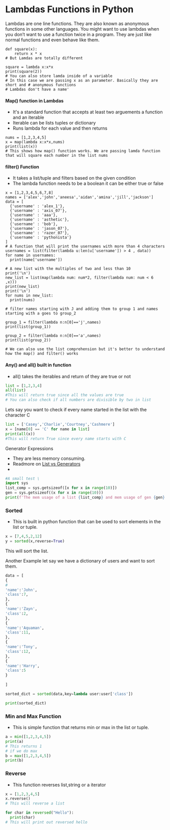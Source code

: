 # Lambdas Functions in Python
Lambdas are one line functions. They are also known as anonymous functions in some other languages. You might want to use lambdas when you don’t want to use a function twice in a program. They are just like normal functions and even behave like them.

```python3
def square(x):
    return x * x
# But Lamdas are totally different

square = lambda x:x*x
print(square(2))
# You can also store lamda inside of a variable
# In this case we are passing x as an parameter. Basically they are short and # anonymous functions
# Lambdas don't have a name'
```

#### Map() function in Lambdas
* It's a standard function that accepts at least two arguements a function and an iterable
* Iterable can be lists tuples or dictionary
* Runs lambda for each value and then returns
```python3
nums = [1,2,3,4,5]
x = map(lambda x:x*x,nums)
print(list(x))
# This shows how map() function works. We are passing lamda function that will square each number in the list nums
```

#### filter() Function
* It takes a list/tuple and filters based on the given condition
* The lambda function needs to be a boolean it can be either true or false
```python3
x = [1,2,3,4,5,6,7,8]
names = ['alex','john','aneesa','aidan','amina','jill','jackson']
data = [
  {'username' : 'alex_1'},
  {'username' : 'axis_07'},
  {'username' : 'aaa'},
  {'username' : 'asthetic'},
  {'username' : 'bob'},
  {'username' : 'jason_07'},
  {'username' : 'razer_07'},
  {'username' : 'pythonista'}
]
# A function that will print the usernames with more than 4 characters
usernames = list(filter(lambda u:len(u['username']) > 4 , data))
for name in usernames:
  print(name['username'])

# A new list with the multiples of two and less than 10
print('\n')
new_list = list(map(lambda num: num*2, filter(lambda num: num < 6   ,x)))
print(new_list)
print('\n')
for nums in new_list:
  print(nums)

# filter names starting with J and adding them to group 1 and names starting with a goes to group_2

group_1 = filter(lambda n:n[0]=='j',names)
print(list(group_1))

group_2 = filter(lambda n:n[0]=='a',names)
print(list(group_2))

# We can also use the list comprehension but it's better to understand how the map() and filter() works
```

#### Any() and all() built in function
* all() takes the iterables and return of they are true or not
```python
list = [1,2,3,4]
all(list)
#This will return true since all the values are true
# You can also check if all numbers are divisible by two in list
```

Lets say you want to check if every name started in the list with the character C

```python
list = ['Casey','Charlie','Courtney','Cashmere']
x = [name[0] == 'C' for name in list]
print(all(x))
#This will return True since every name starts with C
```

Generator Expressions
- They are less memory consuming.
- Readmore on [List vs Generators](https://stackoverflow.com/questions/47789/generator-expressions-vs-list-comprehension)
- 
```python
#A small test \
import sys
list_comp = sys.getsizeof([x for x in range(10)])
gen = sys.getsizeof((x for x in range(10)))
print(f'The mem usage of a list {list_comp} and mem usage of gen {gen}')
```

### Sorted
- This is built in python function that can be used to sort elements in the list or tuple.

```python
x = [7,4,5,2,12]
y = sorted(x,reverse=True)
```
This will sort the list.

Another Example let say we have a dictionary of users and want to sort them.

```python
data = [
{
#
'name':'John',
'class':7,
},
{
'name':'Zayn',
'class':2,
},
{
'name':'Aquaman',
'class':11,
},
{
'name':'Tony',
'class':12,
},
{
'name':'Harry',
'class':5
}
  
]

sorted_dict = sorted(data,key=lambda user:user['class'])

print(sorted_dict) 
```

### Min and Max Function

- This is simple function that returns min or max in the list or tuple.

```python
a = min([1,2,3,4,5])
print(a)
# This returns 1
# if we do max
b = max([1,2,3,4,5])
print(b)
```

### Reverse
- This function reverses list,string or a iterator

```python
x = [1,2,3,4,5]
x.reverse()
# This will reverse a list

for char in reversed("Hello"):
  print(char)
# This will print out reversed hello
```
